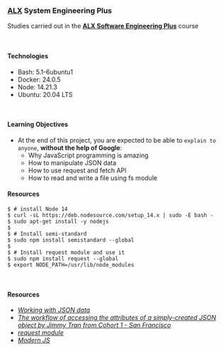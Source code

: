 ### [ALX](https://www.alxafrica.com/) System Engineering Plus

Studies carried out in the **[ALX Software Engineering Plus](https://www.alxafrica.com/software-engineering-plus/)** course

<br />

#### Technologies

* Bash:     5.1-6ubuntu1
* Docker:   24.0.5
* Node:     14.21.3
* Ubuntu:   20.04 LTS

<br />

#### Learning Objectives

* At the end of this project, you are expected to be able to `explain to anyone`, **without the help of Google**:
    * Why JavaScript programming is amazing
    * How to manipulate JSON data
    * How to use request and fetch API
    * How to read and write a file using fs module

#### Resources

```
$ # install Node 14
$ curl -sL https://deb.nodesource.com/setup_14.x | sudo -E bash -
$ sudo apt-get install -y nodejs
$
$ # Install semi-standard
$ sudo npm install semistandard --global
$
$ # Install request module and use it
$ sudo npm install request --global
$ export NODE_PATH=/usr/lib/node_modules
```

<br />

#### Resources

* _[Working with JSON data](https://developer.mozilla.org/en-US/docs/Learn/JavaScript/Objects/JSON)_
* _[The workflow of accessing the attributes of a simply-created JSON object by Jimmy Tran from Cohort 1 - San Francisco](https://medium.com/@vietkieutie/the-workflow-of-accessing-the-attributes-of-a-simply-created-json-object-82a5b33e2319)_
* _[request module](https://github.com/request/request)_
* _[Modern JS](https://github.com/mbeaudru/modern-js-cheatsheet)_

<br />
